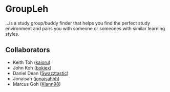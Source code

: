 # GroupLeh
...is a study group/buddy finder that helps you find the perfect study environment and pairs you with someone or someones with similar learning styles.

## Collaborators
* Keith Toh ([kaioru](https://github.com/kaioru))
* John Koh ([bokiex](https://github.com/bokiex))
* Daniel Dean ([Swazztastic](https://github.com/Swazztastic))
* Jonaisah ([jonaisahhh](https://github.com/jonaisahhh))
* Marcus Goh ([Klann98](https://github.com/Klann98))